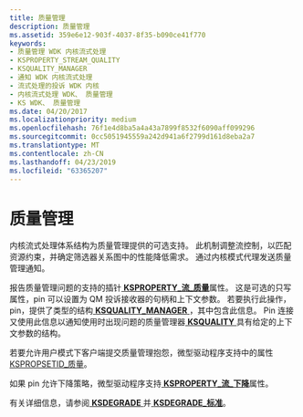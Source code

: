 ```yaml
---
title: 质量管理
description: 质量管理
ms.assetid: 359e6e12-903f-4037-8f35-b090ce41f770
keywords:
- 质量管理 WDK 内核流式处理
- KSPROPERTY_STREAM_QUALITY
- KSQUALITY_MANAGER
- 通知 WDK 内核流式处理
- 流式处理的投诉 WDK 内核
- 内核流式处理 WDK、 质量管理
- KS WDK、 质量管理
ms.date: 04/20/2017
ms.localizationpriority: medium
ms.openlocfilehash: 76f1e4d8ba5a4a43a7899f8532f6090aff099296
ms.sourcegitcommit: 0cc5051945559a242d941a6f2799d161d8eba2a7
ms.translationtype: MT
ms.contentlocale: zh-CN
ms.lasthandoff: 04/23/2019
ms.locfileid: "63365207"
---
```

# <a name="quality-management"></a>质量管理





内核流式处理体系结构为质量管理提供的可选支持。 此机制调整流控制，以匹配资源约束，并确定筛选器关系图中的性能降低需求。 通过内核模式代理发送质量管理通知。

报告质量管理问题的支持的插针[ **KSPROPERTY\_流\_质量**](https://msdn.microsoft.com/library/windows/hardware/ff565750)属性。 这是可选的只写属性，pin 可以设置为 QM 投诉接收器的句柄和上下文参数。 若要执行此操作，pin，提供了类型的结构[ **KSQUALITY\_MANAGER** ](https://msdn.microsoft.com/library/windows/hardware/ff566730) ，其中包含此信息。 Pin 连接又使用此信息以通知使用时出现问题的质量管理器[ **KSQUALITY** ](https://msdn.microsoft.com/library/windows/hardware/ff566728)具有给定的上下文参数的结构。

若要允许用户模式下客户端提交质量管理抱怨，微型驱动程序支持中的属性[KSPROPSETID\_质量](https://msdn.microsoft.com/library/windows/hardware/ff566587)。

如果 pin 允许下降策略，微型驱动程序支持[ **KSPROPERTY\_流\_下降**](https://msdn.microsoft.com/library/windows/hardware/ff565690)属性。

有关详细信息，请参阅[ **KSDEGRADE** ](https://msdn.microsoft.com/library/windows/hardware/ff561671)并[ **KSDEGRADE\_标准**](https://msdn.microsoft.com/library/windows/hardware/ff561673)。

 

 




